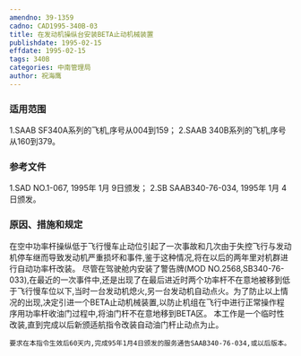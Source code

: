 ```yaml
---
amendno: 39-1359
cadno: CAD1995-340B-03
title: 在发动机操纵台安装BETA止动机械装置
publishdate: 1995-02-15
effdate: 1995-02-15
tags: 340B
categories: 中南管理局
author: 祝海鹰
---
```


### 适用范围 
1.SAAB SF340A系列的飞机,序号从004到159；
2.SAAB 340B系列的飞机,序号从160到379。

<!--more-->
### 参考文件
1.SAD 
NO.1-067, 1995年 1月 9日颁发；
 2.SB 
SAAB340-76-034, 1995年 1月 4日颁发。

### 原因、措施和规定 
在空中功率杆操纵低于飞行慢车止动位引起了一次事故和几次由于失控飞行与发动机停车继而导致发动机严重损坏和事件,鉴于这种情况,将在以后的两年里对机群进行自动功率杆改装。 
    尽管在驾驶舱内安装了警告牌(MOD NO.2568,SB340-76-033),在最近的一次事件中,还是出现了在最后进近时两个功率杆不在意地被移到低于飞行慢车位以下,当时一台发动机熄火,另一台发动机自动点火。为了防止以上情况的出现,决定引进一个BETA止动机械装置,以防止机组在飞行中进行正常操作程序用功率杆收油门过程中,将油门杆不在意地移到BETA区。 
    本工作是一个临时性改装,直到完成以后新颁适航指令改装自动油门杆止动点为止。 
  
    要求在本指令生效后60天内,完成95年1月4日颁发的服务通告SAAB340-76-034,或以后版本。
